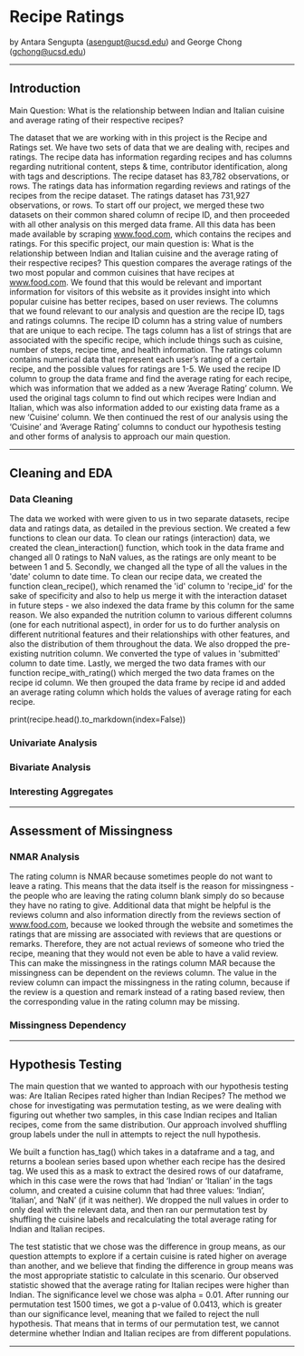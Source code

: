 # Recipe Ratings

by Antara Sengupta (asengupt@ucsd.edu) and George Chong (gchong@ucsd.edu)

---

## Introduction

Main Question: What is the relationship between Indian and Italian cuisine and average rating of their respective recipes?

The dataset that we are working with in this project is the Recipe and Ratings set. We have two sets of data that we are dealing with, recipes and ratings. The recipe data has information regarding recipes and has columns regarding nutritional content, steps & time, contributor identification, along with tags and descriptions. The recipe dataset has 83,782 observations, or rows. The ratings data has information regarding reviews and ratings of the recipes from the recipe dataset. The ratings dataset has 731,927 observations, or rows. To start off our project, we merged these two datasets on their common shared column of recipe ID, and then proceeded with all other analysis on this merged data frame. All this data has been made available by scraping www.food.com, which contains the recipes and ratings. For this specific project, our main question is: What is the relationship between Indian and Italian cuisine and the average rating of their respective recipes? This question compares the average ratings of the two most popular and common cuisines that have recipes at www.food.com. We found that this would be relevant and important information for visitors of this website as it provides insight into which popular cuisine has better recipes, based on user reviews. The columns that we found relevant to our analysis and question are the recipe ID, tags and ratings columns. The recipe ID column has a string value of numbers that are unique to each recipe. The tags column has a list of strings that are associated with the specific recipe, which include things such as cuisine, number of steps, recipe time, and health information. The ratings column contains numerical data that represent each user’s rating of a certain recipe, and the possible values for ratings are 1-5. We used the recipe ID column to group the data frame and find the average rating for each recipe, which was information that we added as a new ‘Average Rating’ column. We used the original tags column to find out which recipes were Indian and Italian, which was also information added to our existing data frame as a new ‘Cuisine’ column. We then continued the rest of our analysis using the ‘Cuisine’ and ‘Average Rating’ columns to conduct our hypothesis testing and other forms of analysis to approach our main question. 

---

## Cleaning and EDA

### Data Cleaning 

The data we worked with were given to us in two separate datasets, recipe data and ratings data, as detailed in the previous section. We created a few functions to clean our data. To clean our ratings (interaction) data, we created the clean_interaction() function, which took in the data frame and changed all 0 ratings to NaN values, as the ratings are only meant to be between 1 and 5. Secondly, we changed all the type of all the values in the 'date' column to date time. To clean our recipe data, we created the function clean_recipe(), which renamed the 'id' column to 'recipe_id' for the sake of specificity and also to help us merge it with the interaction dataset in future steps - we also indexed the data frame by this column for the same reason. We also expanded the nutrition column to various different columns (one for each nutritional aspect), in order for us to do further analysis on different nutritional features and their relationships with other features, and also the distribution of them throughout the data. We also dropped the pre-existing nutrition column. We converted the type of values in 'submitted' column to date time. Lastly, we merged the two data frames with our function recipe_with_rating() which merged the two data frames on the recipe id column. We then grouped the data frame by recipe id and added an average rating column which holds the values of average rating for each recipe. 

print(recipe.head().to_markdown(index=False))


### Univariate Analysis

### Bivariate Analysis

### Interesting Aggregates 

---

## Assessment of Missingness

### NMAR Analysis

The rating column is NMAR because sometimes people do not want to leave a rating. This means that the data itself is the reason for missingness - the people who are leaving the rating column blank simply do so because they have no rating to give. Additional data that might be helpful is the reviews column and also information directly from the reviews section of www.food.com, because we looked through the website and sometimes the ratings that are missing are associated with reviews that are questions or remarks. Therefore, they are not actual reviews of someone who tried the recipe, meaning that they would not even be able to have a valid review. This can make the missingness in the ratings column MAR because the missingness can be dependent on the reviews column. The value in the review column can impact the missingness in the rating column, because if the review is a question and remark instead of a rating based review, then the corresponding value in the rating column may be missing. 

### Missingness Dependency 


---

## Hypothesis Testing

The main question that we wanted to approach with our hypothesis testing was: Are Italian Recipes rated higher than Indian Recipes? The method we chose for investigating was permutation testing, as we were dealing with figuring out whether two samples, in this case Indian recipes and Italian recipes, come from the same distribution. Our approach involved shuffling group labels under the null in attempts to reject the null hypothesis. 

We built a function has_tag() which takes in a dataframe and a tag, and returns a boolean series based upon whether each recipe has the desired tag. We used this as a mask to extract the desired rows of our dataframe, which in this case were the rows that had ‘Indian’ or ‘Italian’ in the tags column, and created a cuisine column that had three values: ‘Indian’, ‘Italian’, and ‘NaN’ (if it was neither). We dropped the null values in order to only deal with the relevant data, and then ran our permutation test by shuffling the cuisine labels and recalculating the total average rating for Indian and Italian recipes. 

The test statistic that we chose was the difference in group means, as our question attempts to explore if a certain cuisine is rated higher on average than another, and we believe that finding the difference in group means was the most appropriate statistic to calculate in this scenario. Our observed statistic showed that the average rating for Italian recipes were higher than Indian. The significance level we chose was alpha = 0.01. After running our permutation test 1500 times, we got a p-value of 0.0413, which is greater than our significance level, meaning that we failed to reject the null hypothesis. That means that in terms of our permutation test, we cannot determine whether Indian and Italian recipes are from different populations. 


---
